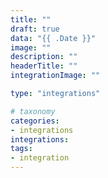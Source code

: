 ```yaml
---
title: ""
draft: true
data: "{{ .Date }}"
image: ""
description: ""
headerTitle: ""
integrationImage: ""

type: "integrations"

# taxonomy
categories:
- integrations
integrations:
tags:
- integration
---
```


